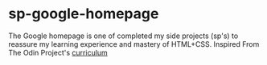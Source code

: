 # sp-google-homepage
The Google homepage is one of completed my side projects (sp's) to reassure my learning experience and mastery of HTML+CSS.
Inspired From The Odin Project's [curriculum](http://www.theodinproject.com/web-development-101/html-css)
